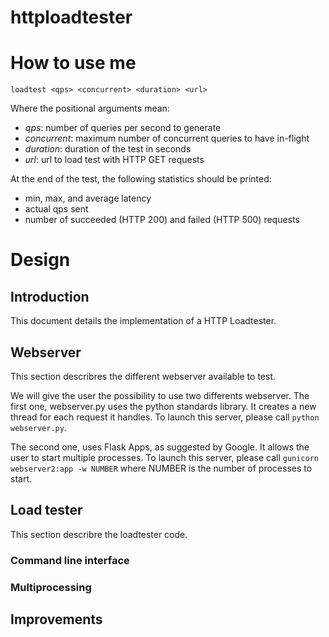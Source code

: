 # httploadtester

# How to use me
`loadtest <qps> <concurrent> <duration> <url>`

Where the positional arguments mean:
* *qps*: number of queries per second to generate
* *concurrent*: maximum number of concurrent queries to have in-flight
* *duration*: duration of the test in seconds
* *url*: url to load test with HTTP GET requests

At the end of the test, the following statistics should be printed:
* min, max, and average latency
* actual qps sent
* number of succeeded (HTTP 200) and failed (HTTP 500) requests

# Design

## Introduction
This document details the implementation of a HTTP Loadtester.

## Webserver
This section describres the different webserver available to test.

We will give the user the possibility to use two differents webserver.
The first one, webserver.py uses the python standards library. It creates
a new thread for each request it handles.
To launch this server, please call `python webserver.py`.

The second one, uses Flask Apps, as suggested by Google. It allows the user
to start multiple processes.
To launch this server, please call `gunicorn webserver2:app -w NUMBER` where
NUMBER is the number of processes to start.

## Load tester
This section describre the loadtester code.

### Command line interface

### Multiprocessing

## Improvements
